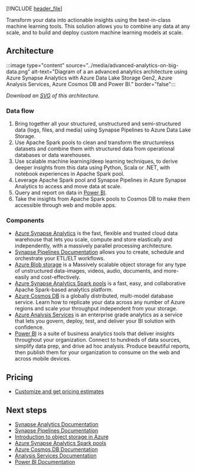 [!INCLUDE [header_file](../../../includes/sol-idea-header.md)]

Transform your data into actionable insights using the best-in-class machine learning tools. This solution allows you to combine any data at any scale, and to build and deploy custom machine learning models at scale.

## Architecture

:::image type="content" source="../media/advanced-analytics-on-big-data.png" alt-text="Diagram of a an advanced analytics architecture using Azure Synapse Analytics with Azure Data Lake Storage Gen2, Azure Analysis Services, Azure Cosmos DB and Power BI." border="false":::

*Download an [SVG](../media/advanced-analytics-on-big-data.svg) of this architecture.*

### Data flow

1. Bring together all your structured, unstructured and semi-structured data (logs, files, and media) using Synapse Pipelines to Azure Data Lake Storage.
1. Use Apache Spark pools to clean and transform the structureless datasets and combine them with structured data from operational databases or data warehouses.
1. Use scalable machine learning/deep learning techniques, to derive deeper insights from this data using Python, Scala or .NET, with notebook experiences in Apache Spark pool.
1. Leverage  Apache Spark pool and Synapse Pipelines in Azure Synapse Analytics to access and move data at scale.
1. Query and report on data in [Power BI](/azure/analysis-services/analysis-services-connect-pbi).
1. Take the insights from Apache Spark pools to Cosmos DB to make them accessible through web and mobile apps.

### Components

* [Azure Synapse Analytics](https://azure.microsoft.com/services/synapse-analytics) is the fast, flexible and trusted cloud data warehouse that lets you scale, compute and store elastically and independently, with a massively parallel processing architecture.
* [Synapse Pipelines Documentation](/azure/data-factory/concepts-pipelines-activities) allows you to create, schedule and orchestrate your ETL/ELT workflows.
* [Azure Blob storage](https://azure.microsoft.com/services/storage/blobs) is a Massively scalable object storage for any type of unstructured data-images, videos, audio, documents, and more-easily and cost-effectively.
* [Azure Synapse Analytics Spark pools](/azure/synapse-analytics/spark/apache-spark-overview) is a fast, easy, and collaborative Apache Spark-based analytics platform.
* [Azure Cosmos DB](https://azure.microsoft.com/services/cosmos-db) is a globally distributed, multi-model database service. Learn how to replicate your data across any number of Azure regions and scale your throughput independent from your storage.
* [Azure Analysis Services](https://azure.microsoft.com/services/analysis-services) is an enterprise grade analytics as a service that lets you govern, deploy, test, and deliver your BI solution with confidence.
* [Power BI](https://powerbi.microsoft.com) is a suite of business analytics tools that deliver insights throughout your organization. Connect to hundreds of data sources, simplify data prep, and drive ad hoc analysis. Produce beautiful reports, then publish them for your organization to consume on the web and across mobile devices.

## Pricing

* [Customize and get pricing estimates](https://azure.com/e/96162a623bda4911bb8f631e317affc6)

## Next steps

* [Synapse Analytics Documentation](/azure/sql-data-warehouse)
* [Synapse Pipelines Documentation](/azure/data-factory/concepts-pipelines-activities)
* [Introduction to object storage in Azure](/azure/storage/blobs/storage-blobs-introduction)
* [Azure Synapse Analytics Spark pools](/azure/synapse-analytics/spark/apache-spark-overview)
* [Azure Cosmos DB Documentation](/azure/cosmos-db)
* [Analysis Services Documentation](/azure/analysis-services)
* [Power BI Documentation](/power-bi)
